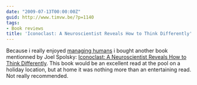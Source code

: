 ```yaml
---
date: "2009-07-13T00:00:00Z"
guid: http://www.timvw.be/?p=1140
tags:
- Book reviews
title: 'Iconoclast: A Neuroscientist Reveals How to Think Differently'
---
```

Because i really enjoyed [managing humans](http://www.timvw.be/managing-humans-biting-and-humorous-tales-of-a-software-engineering-manager/) i bought another book mentionned by Joel Spolsky: [Iconoclast: A Neuroscientist Reveals How to Think Differently](http://www.amazon.com/Iconoclast-Neuroscientist-Reveals-Think-Differently/dp/1422115011/ref=sr_1_1?ie=UTF8&s=books&qid=1247393811&sr=8-1). This book would be an excellent read at the pool on a holiday location, but at home it was nothing more than an entertaining read. Not really recommended.
